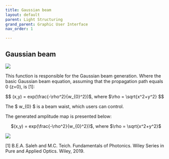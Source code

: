 ```yaml
---
title: Gaussian beam
layout: default
parent: Light Structuring
grand_parent: Graphic User Interface
nav_order: 1

---
```

## [](#header-2)Gaussian beam

![](/lbsa/assets/images/Airy.png)


This function is responsible for the Gaussian beam generation. Where the basic Gaussian beam equation, assuming that the propagation path equals 0 (z=0), is [1]:

$$ (x,y) = exp(\frac{-\rho^2}{w_{0}^2})$, where $\rho = \sqrt{x^2+y^2} $$

 
The $ w_{0} $ is a beam waist, which users can control.

The generated amplitude map is presented below:

<p align="center">
$(x,y) = exp(\frac{-\rho^2}{w_{0}^2})$, where $\rho = \sqrt{x^2+y^2}$
<p>

![](/lbsa/assets/images/Airy.bmp)

[1] B.E.A. Saleh and M.C. Teich. Fundamentals of Photonics. Wiley Series in Pure and Applied Optics. Wiley, 2019.
 


